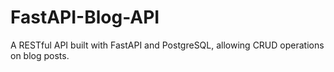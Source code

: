# FastAPI-Blog-API
A RESTful API built with FastAPI and PostgreSQL, allowing CRUD operations on blog posts.
